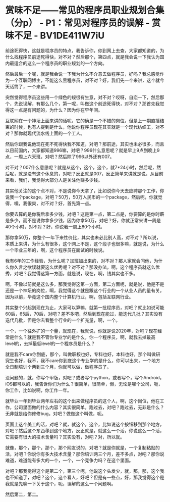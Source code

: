 # 赏味不足——常见的程序员职业规划合集（分p） - P1：常见对程序员的误解 - 赏味不足 - BV1DE411W7iU

前途死得快，这就是程序员的特点，我告诉你，你到网上去查，大家都知道的，为什么找程序员前途死得快，对不对？然后那个，第四点，就是我会说一下我认为国内最适合的这么一个程序员的职业规划的一个方向。

然后最后一个呢，就是我会说一下我为什么不介意去做程序员，好吗？我总感觉作为一个互联网博主，不能这么黑程序员，对不对？好，我们先一个来讲，这个就今天话筒了，一个来讲。

突然觉得程序员这些用一个绿色的规很有生意，对不对？哎呀，自恋一下，然后那个，先说误解，有那么几个，第一呢，叫做这个前途死得快，对不对？那首先我觉得这一点是有问题的，为什么？因为你在早年间。

互联网在一个神坛上面来讲的话呢，它的确是一个不错的岗位，但是上一期直播结束的时候，也有人提到是什么，他说你程序员现在其实就是一个现代纺织工，对不对？那你就现代流水线上面的一个工人。

然后你跟我说他现在死不死得快我不知道，对吧？那前途，其实也未必很多，而且以目前国内，大家都知道996嘛，对吧？996什么意思呢？就是早上9点到晚上9点，一周上六天班，对吧？然后除了996以外还有007。

对不对？007什么意思呢？就是从这个，这个，这个，就7*24小时，然后呢，然后呢，就是没有这个休息的，对吧？反正就是007，反正简单来讲就是说，从目前来看，我们，我觉得大部分人是关注他赚多少钱。

其实他关注的这个点不对，不是说你今天拿了，比如说你今天去应聘那个工作，你说我一个package，对吧？50万，50万人民币的一个package，然后呢，你就觉得，噢，我很爽，对不对？好，首先第一点。

你要去算的是你税后拿多少钱，对吧？这是第一点，第二点是，你要算的是你时薪是多少，而不是说你拿多少钱，因为你拿50万，对吧？好，你就正常来讲一周是40个小时，对不对？好，你说我一周上80个小时。

那你拿50万，你整个一年下来性价比，其实也未必比别人高，对不对？所以说，本质上来讲，为什么有很多，这个网上不是，这个段子也很多嘛，就是说，为什么一个毕业三年的，啊，这个程序员在面试的时候说。

我有6年的工作经验，为什么呢？加班加出来的，对不对？那人家就会问他，为什么你久言之欲误就要这么优秀呢？对不对？那没办法，啊，这个程序员就这么优秀，对吧？我觉得这第一方面，就是说，现在，啊，钱其实也不多。

啊，不像以前就是这么多，那我觉得这第一方面，第二方面呢，就是说，他是不是还是一个神坛的岗位，啊，我觉得这个就是跟这个行业的一个从业人员的量有关，因为以前，毕竟这个国内整个计算机行业，啊，包括互联网行业。

其实整个兴起到现在为止，大家可以算嘛，就第一批程序员，对吧？就比如说可能60后，65后，70后，对吧？差不多吧，然后到现在能过，能迭代几批？其实没有迭代几批，但是你去看整个行业的一个扩充量，啊，一个。

一个，一个往外扩的一个量，就现在，我就说，你就是说2020年，对吧？现在经常是什么？就是我不管你专业学的是什么，你一个程序员，啊，就我去掉最高level的，去掉最低level的一个程序员是什么？

就是我不care你到底，那个，叫做职校也好，专科也好，本科也好，那个叫做研究生也好，我不，我不care你到底这个专业学的是什么，你可以出来，一个地方全日制培训个两到三个月，你就可以做，做程序员了。

没问题的，就，你写个甲版，对吧？或者写个python，或者写个，写个Android，iOS都可以的，我告诉你们为什么？很简单，很简单，但，无论是哪个公司，呃，你工作，比如说啊，你工作一年。

就毕业一年到毕业两年左右的这个出来做程序员的这个人，啊，这个岗位，他在工作，公司里面做的什么内容？其实很简单，跑过去，对吧？跑过去，无非是什么？无非就是给你修修bug，对吧？做做这个叫做，呃。

页面上这个美工的活，对吧？就，就这个，这个，比如说这个按钮移到那个地方，对吧？然后这个东西移到这个地方，反正就是，就这么一个活，你说这么一个活，它需要有很大的技术含量吗？其实没有，对吧？对，所以就。

就像，那个，那个，那个，那个网友说的，对吧？就是你就是，一个复制粘贴的活，对吧？你说你有多大技术含量？那你培训两三个月，差不多点，对吧？那你说难道，难道能有多大的一个，一个，一个竞争力吗？在这个里面。

对吧？那我觉得这个是第二个，第三个呢，他说这个头发少，就，那，那，这个我也不知道了，对吧？这个，这个看人，好吧？但是有一些点，好，那我觉得这个是我就是先聊一下关于这个，呃，误解的这么一个问题啊。

然后第二，第二。